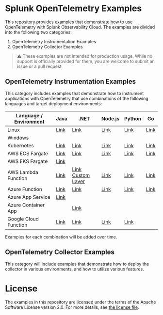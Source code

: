 # Splunk OpenTelemetry Examples

This repository provides examples that demonstrate how to use OpenTelemetry 
with Splunk Observability Cloud. The examples are divided into the following 
two categories: 

1. OpenTelemetry Instrumentation Examples
2. OpenTelemetry Collector Examples 

> :warning: These examples are not intended for production usage. While no support is officially provided for them, you are welcome to submit an issue or a pull request. 

## OpenTelemetry Instrumentation Examples

This category includes examples that demonstrate how to instrument applications 
with OpenTelemetry that use combinations of the following languages and target
deployment environments: 

| Language / Environment | Java                                                  | .NET                                                                                                                   | Node.js                                                 | Python                                                  | Go                                          |
|------------------------|-------------------------------------------------------|------------------------------------------------------------------------------------------------------------------------|---------------------------------------------------------|---------------------------------------------------------|---------------------------------------------|
| Linux                  | [Link](./instrumentation/java/linux)                  | [Link](./instrumentation/dotnet/linux)                                                                                 | [Link](./instrumentation/nodejs/linux)                  | [Link](./instrumentation/python/linux)                  | [Link](./instrumentation/go/linux)          |
| Windows                |                                                       |                                                                                                                        |                                                         |                                                         |                                             |
| Kubernetes             | [Link](./instrumentation/java/k8s)                    | [Link](./instrumentation/dotnet/k8s)                                                                                   | [Link](./instrumentation/nodejs/k8s)                    | [Link](./instrumentation/python/k8s)                    | [Link](./instrumentation/go/k8s)            |
| AWS ECS Fargate        | [Link](./instrumentation/java/aws-ecs)                | [Link](./instrumentation/dotnet/aws-ecs)                                                                               | [Link](./instrumentation/nodejs/aws-ecs)                | [Link](./instrumentation/python/aws-ecs)                | [Link](./instrumentation/go/aws-ecs)        |
| AWS EKS Fargate        | [Link](./instrumentation/java/aws-eks-fargate)        |                                                                                                                        |                                                         |                                                         |                                             |
| AWS Lambda Function    | [Link](./instrumentation/java/aws-lambda)             | [Link](./instrumentation/dotnet/aws-lambda) <br> [Custom Layer](./instrumentation/dotnet/aws-lambda-with-custom-layer) | [Link](./instrumentation/nodejs/aws-lambda)             | [Link](./instrumentation/python/aws-lambda)             | [Link](./instrumentation/go/aws-lambda)     |
| Azure Function         | [Link](./instrumentation/java/azure-functions)        | [Link](./instrumentation/dotnet/azure-functions)                                                                       | [Link](./instrumentation/nodejs/azure-functions)        | [Link](./instrumentation/python/azure-functions)        | [Link](./instrumentation/go/azure-functions) |
| Azure App Service      | [Link](./instrumentation/java/azure-app-service)      |                                                                                                                        |                                                         |                                                         |  |
| Azure Container App    |   | [Link](./instrumentation/dotnet/azure-container-apps)                                                                  |                                                         |                                                         |  |
| Google Cloud Function  | [Link](./instrumentation/java/google-cloud-functions) | [Link](./instrumentation/dotnet/google-cloud-functions)                                                                | [Link](./instrumentation/nodejs/google-cloud-functions) | [Link](./instrumentation/python/google-cloud-functions) |                                             |

Examples for each combination will be added over time. 

## OpenTelemetry Collector Examples

This category will include examples that demonstrate how to deploy the collector 
in various environments, and how to utilize various features. 

# License

The examples in this repository are licensed under the terms of the Apache Software License version 2.0. For more details, see [the license file](./LICENSE).
